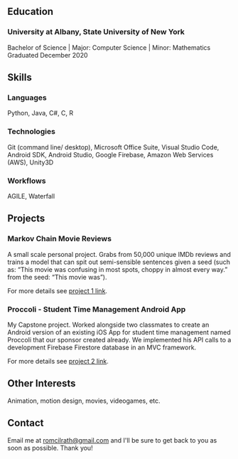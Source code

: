 ## Education

### University at Albany, State University of New York

Bachelor of Science | Major: Computer Science | Minor: Mathematics <br>
Graduated December 2020


## Skills

### Languages

Python, Java, C#, C, R

### Technologies

Git (command line/ desktop), Microsoft Office Suite, Visual Studio Code, Android SDK, Android Studio, Google Firebase, Amazon Web Services (AWS), Unity3D

### Workflows

AGILE, Waterfall


## Projects

### Markov Chain Movie Reviews 

A small scale personal project. Grabs from 50,000 unique IMDb reviews and trains a model that can spit out semi-sensible sentences given a seed (such as: “This movie was confusing in most spots, choppy in almost every way.” from the seed: “This movie was”). 

For more details see [project 1 link](https://www.google.com/).


### Proccoli - Student Time Management Android App

My Capstone project. Worked alongside two classmates to create an Android version of an existing iOS App for student time management named Proccoli that our sponsor created already. We implemented his API calls to a development Firebase Firestore database in an MVC framework.

For more details see [project 2 link](https://www.google.com/).


## Other Interests

Animation, motion design, movies, videogames, etc.


## Contact

Email me at [romcilrath@gmail.com](mailto:romcilrath@gmail.com) and I'll be sure to get back to you as soon as possible. Thank you!
